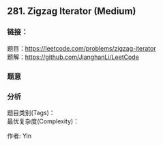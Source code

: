 ## 281. Zigzag Iterator (Medium)

### **链接**：
题目：https://leetcode.com/problems/zigzag-iterator  
题解：https://github.com/JianghanLi/LeetCode

### **题意**



### **分析**  
题目类别(Tags)：  
最优复杂度(Complexity)：  



作者: Yin
